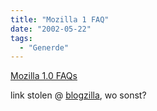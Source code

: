 ```yaml
---
title: "Mozilla 1 FAQ"
date: "2002-05-22"
tags:
  - "Generde"
---
```


[Mozilla 1.0 FAQs](http://velvet.net/~fun/mozilla/faq1.0rc1.9.html)

link stolen @ [blogzilla](http://www.deftone.com/blogzilla/archives/unofficial_mozilla_10_faq.html), wo sonst?
